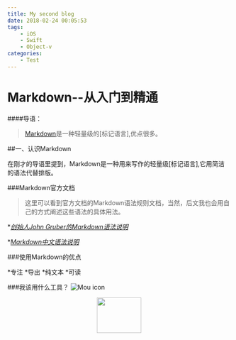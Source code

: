 ```yaml
---
title: My second blog
date: 2018-02-24 00:05:53
tags:
	- iOS
	- Swift
	- Object-v
categories: 
	- Test
---
```

# Markdown--从入门到精通
####导语：
>[Markdown](www.baidu.com)是一种轻量级的[标记语言],优点很多。

##一、认识Markdown

在刚才的导语里提到，Markdown是一种用来写作的轻量级[标记语言],它用简洁的语法代替排版。

###Markdown官方文档
>这里可以看到官方文档的Markdown语法规则文档，当然，后文我也会用自己的方式阐述这些语法的具体用法。

*[*创始人John Gruber的Markdown语法说明*](https://zomfice.git.io)

*[*Markdown中文语法说明*](https://zomfice.git.io)

###使用Markdown的优点

*专注
*导出
*纯文本
*可读

###我该用什么工具？
![Mou icon](http://img02.tooopen.com/images/20160509/tooopen_sy_161967094653.jpg)
<div align=center>
<img src="http://img02.tooopen.com/images/20160509/tooopen_sy_161967094653.jpg" width="100" height="80" >
</div>


